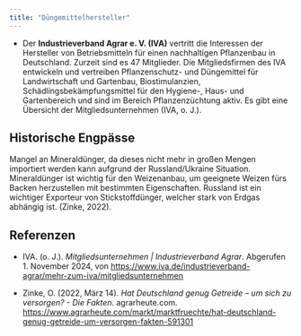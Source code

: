 ```yaml
---
title: "Düngemittelhersteller"
---
```



- Der **Industrieverband Agrar e. V. (IVA)** vertritt die Interessen der Hersteller von Betriebsmitteln für einen nachhaltigen Pflanzenbau in Deutschland. Zurzeit sind es 47 Mitglieder. Die Mitgliedsfirmen des IVA entwickeln und vertreiben Pflanzenschutz- und Düngemittel für Landwirtschaft und Gartenbau, Biostimulanzien, Schädlingsbekämpfungsmittel für den Hygiene-, Haus- und Gartenbereich und sind im Bereich Pflanzenzüchtung aktiv. Es gibt eine Übersicht der Mitgliedsunternehmen (IVA, o. J.).

## Historische Engpässe
Mangel an Mineraldünger, da dieses nicht mehr in großen Mengen importiert werden kann aufgrund der Russland/Ukraine Situation. Mineraldünger ist wichtig für den Weizenanbau, um geeignete Weizen fürs Backen herzustellen mit bestimmten Eigenschaften. Russland ist ein wichtiger Exporteur von Stickstoffdünger, welcher stark von Erdgas abhängig ist. (Zinke, 2022).

## Referenzen

- IVA. (o. J.). *Mitgliedsunternehmen | Industrieverband Agrar*. Abgerufen 1. November 2024, von <https://www.iva.de/industrieverband-agrar/mehr-zum-iva/mitgliedsunternehmen>

- Zinke, O. (2022, März 14). *Hat Deutschland genug Getreide – um sich zu versorgen? - Die Fakten*. agrarheute.com. <https://www.agrarheute.com/markt/marktfruechte/hat-deutschland-genug-getreide-um-versorgen-fakten-591301>


